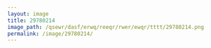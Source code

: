 ```yaml
---
layout: image
title: 29780214
image_path: /qsewr/dasf/erwq/reeqr/rwer/ewqr/tttt/29780214.png
permalink: /image/29780214/
---
```

